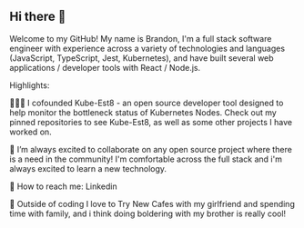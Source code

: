 ## Hi there 👋

Welcome to my GitHub! My name is Brandon, I'm a full stack software engineer with experience across a variety of technologies and languages (JavaScript, TypeScript, Jest, Kubernetes), and have built several web applications / developer tools with React / Node.js.

Highlights:

👨🏻‍💻 I cofounded Kube-Est8 - an open source developer tool designed to help monitor the bottleneck status of Kubernetes Nodes. Check out my pinned repositories to see Kube-Est8, as well as some other projects I have worked on.

🤝 I’m always excited to collaborate on any open source project where there is a need in the community! I'm comfortable across the full stack and i'm always excited to learn a new technology.

🧐 How to reach me: Linkedin

🍵 Outside of coding I love to Try New Cafes with my girlfriend and spending time with family, and i think doing boldering with my brother is really cool!

